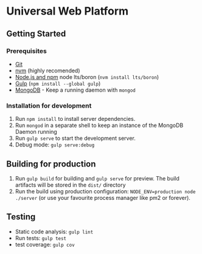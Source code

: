 # Universal Web Platform

## Getting Started

### Prerequisites

- [Git](https://git-scm.com/)
- [nvm](https://github.com/creationix/nvm) (highly recomended)
- [Node.js and npm](nodejs.org) node lts/boron (`nvm install lts/boron`)
- [Gulp](http://gulpjs.com/) (`npm install --global gulp`)
- [MongoDB](https://www.mongodb.org/) - Keep a running daemon with `mongod`

### Installation for development

1. Run `npm install` to install server dependencies.
2. Run `mongod` in a separate shell to keep an instance of the MongoDB Daemon running
3. Run `gulp serve` to start the development server.
4. Debug mode: `gulp serve:debug`

## Building for production

1. Run `gulp build` for building and `gulp serve` for preview. The build artifacts will be stored in the `dist/` directory
2. Run the build using production configuration: `NODE_ENV=production node ./server` (or use your favourite process manager like pm2 or forever).

## Testing

- Static code analysis: `gulp lint`
- Run tests: `gulp test`
- test coverage: `gulp cov`

